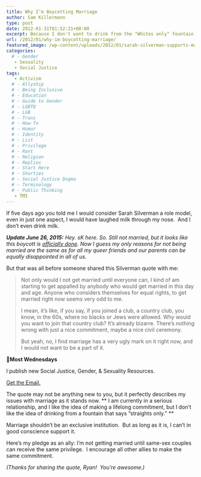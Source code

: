 ```yaml
---
title: Why I’m Boycotting Marriage
author: Sam Killermann
type: post
date: 2012-01-31T01:52:21+00:00
excerpt: Because I don't want to drink from the "Whites only" fountain.
url: /2012/01/why-im-boycotting-marriage/
featured_image: /wp-content/uploads/2012/01/sarah-silverman-supports-marriage-equality.jpg
categories: 
  # - Gender
   - Sexuality
   - Social Justice
tags:
   - Activism
  # - Allyship
  # - Being Inclusive
  # - Education
  # - Guide to Gender
  # - LGBTQ
  # - LGB
  # - Trans
  # - How-To
  # - Humor
  # - Identity
  # - List
  # - Privilege
  # - Rant
  # - Religion
  # - Replies
  # - Start Here
  # - Shorties
  # - Social Justice Dogma
  # - Terminology
  # - Public Thinking
   - TMI
---
```

If five days ago you told me I would consider Sarah Silverman a role model, even in just one aspect, I would have laughed milk through my nose.  And I don&#8217;t even drink milk.

<address>
  <strong>Update June 26, 2015:</strong> Hey. sK here. So. Still not married, but it looks like this boycott is <a href="http://www.nytimes.com/2015/06/27/us/supreme-court-same-sex-marriage.html">officially done</a>. Now I guess my only reasons for not being married are the same as for all my queer friends and our parents can be equally disappointed in all of us.
</address>

But that was all before someone shared this Silverman quote with me:

> Not only would I not get married until everyone can, I kind of am starting to get appalled by anybody who would get married in this day and age. Anyone who considers themselves for equal rights, to get married right now seems very odd to me.
> 
> I mean, it’s like, if you say, if you joined a club, a country club, you know, in the 60s, where no blacks or Jews were allowed. Why would you want to join that country club? It’s already bizarre. There’s nothing wrong with just a nice commitment, maybe a nice civil ceremony.
> 
> But yeah, no, I find marriage has a very ugly mark on it right now, and I would not want to be a part of it.

<aside class="heyHeyLook wednesdayEmail"><p><span class="icon">💌</span><strong>Most Wednesdays</strong></p><p>I publish new Social Justice, Gender, & Sexuality Resources.</p> <a class="button" title="Join my mailing list" href="http://bit.ly/2MmE28c" target="_blank"> Get the Email. </a> </aside> 

The quote may not be anything new to you, but it perfectly describes my issues with marriage as it stands now. ** I am currently in a serious relationship, and I like the idea of making a lifelong commitment, but I don&#8217;t like the idea of drinking from a fountain that says &#8220;straights only.&#8221; **

Marriage shouldn&#8217;t be an exclusive institution.  But as long as it is, I can&#8217;t in good conscience support it.

Here&#8217;s my pledge as an ally: I&#8217;m not getting married until same-sex couples can receive the same privilege.  I encourage all other allies to make the same commitment.

_(Thanks for sharing the quote, Ryan!  You&#8217;re awesome.)_